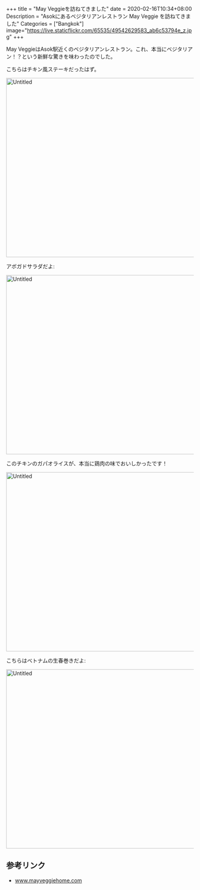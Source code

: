 +++
title = "May Veggieを訪ねてきました"
date = 2020-02-16T10:34+08:00
Description = "Asokにあるベジタリアンレストラン May Veggie を訪ねてきました"
Categories = ["Bangkok"]
image="https://live.staticflickr.com/65535/49542629583_ab6c53794e_z.jpg"
+++

May VeggieはAsok駅近くのベジタリアンレストラン。これ、本当にベジタリアン！？という新鮮な驚きを味わったのでした。

こちらはチキン風ステーキだったはず。

<a data-flickr-embed="true" href="https://www.flickr.com/photos/42332031@N02/49542629878/in/dateposted/" title="Untitled"><img src="https://live.staticflickr.com/65535/49542629878_2ed7653ca2_z.jpg" width="640" height="480" alt="Untitled"></a><script async src="//embedr.flickr.com/assets/client-code.js" charset="utf-8"></script>

アボガドサラダだよ:

<a data-flickr-embed="true" href="https://www.flickr.com/photos/42332031@N02/49543351417/in/dateposted/" title="Untitled"><img src="https://live.staticflickr.com/65535/49543351417_2770aaf19f_z.jpg" width="640" height="480" alt="Untitled"></a><script async src="//embedr.flickr.com/assets/client-code.js" charset="utf-8"></script>

このチキンのガパオライスが、本当に鶏肉の味でおいしかったです！

<a data-flickr-embed="true" href="https://www.flickr.com/photos/42332031@N02/49542629583/in/dateposted/" title="Untitled"><img src="https://live.staticflickr.com/65535/49542629583_ab6c53794e_z.jpg" width="640" height="480" alt="Untitled"></a><script async src="//embedr.flickr.com/assets/client-code.js" charset="utf-8"></script>

こちらはベトナムの生春巻きだよ:

<a data-flickr-embed="true" href="https://www.flickr.com/photos/42332031@N02/49543127366/in/dateposted/" title="Untitled"><img src="https://live.staticflickr.com/65535/49543127366_ba90e48660_z.jpg" width="640" height="480" alt="Untitled"></a><script async src="//embedr.flickr.com/assets/client-code.js" charset="utf-8"></script>


## 参考リンク
- [www\.mayveggiehome\.com](http://www.mayveggiehome.com/)
